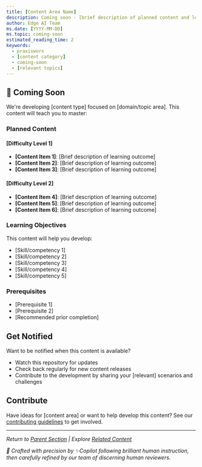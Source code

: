 ```yaml
---
title: [Content Area Name]
description: Coming soon - [brief description of planned content and learning objectives]
author: Edge AI Team
ms.date: [YYYY-MM-DD]
ms.topic: coming-soon
estimated_reading_time: 2
keywords:
  - praxisworx
  - [content category]
  - coming-soon
  - [relevant topics]
---
```


## 🚧 Coming Soon

We're developing [content type] focused on [domain/topic area]. This content will teach you to master:

### Planned Content

#### [Difficulty Level 1]

- **[Content Item 1]**: [Brief description of learning outcome]
- **[Content Item 2]**: [Brief description of learning outcome]
- **[Content Item 3]**: [Brief description of learning outcome]

#### [Difficulty Level 2]

- **[Content Item 4]**: [Brief description of learning outcome]
- **[Content Item 5]**: [Brief description of learning outcome]
- **[Content Item 6]**: [Brief description of learning outcome]

### Learning Objectives

This content will help you develop:

- [Skill/competency 1]
- [Skill/competency 2]
- [Skill/competency 3]
- [Skill/competency 4]
- [Skill/competency 5]

### Prerequisites

- [Prerequisite 1]
- [Prerequisite 2]
- [Recommended prior completion]

## Get Notified

Want to be notified when this content is available?

- Watch this repository for updates
- Check back regularly for new content releases
- Contribute to the development by sharing your [relevant] scenarios and challenges

## Contribute

Have ideas for [content area] or want to help develop this content? See our [contributing guidelines](/praxisworx/contributing) to get involved.

---

*Return to [Parent Section](/praxisworx/shared/README) | Explore [Related Content](/praxisworx/[related-area]/README)*

<!-- markdownlint-disable MD036 -->
*🤖 Crafted with precision by ✨Copilot following brilliant human instruction,
then carefully refined by our team of discerning human reviewers.*
<!-- markdownlint-enable MD036 -->

